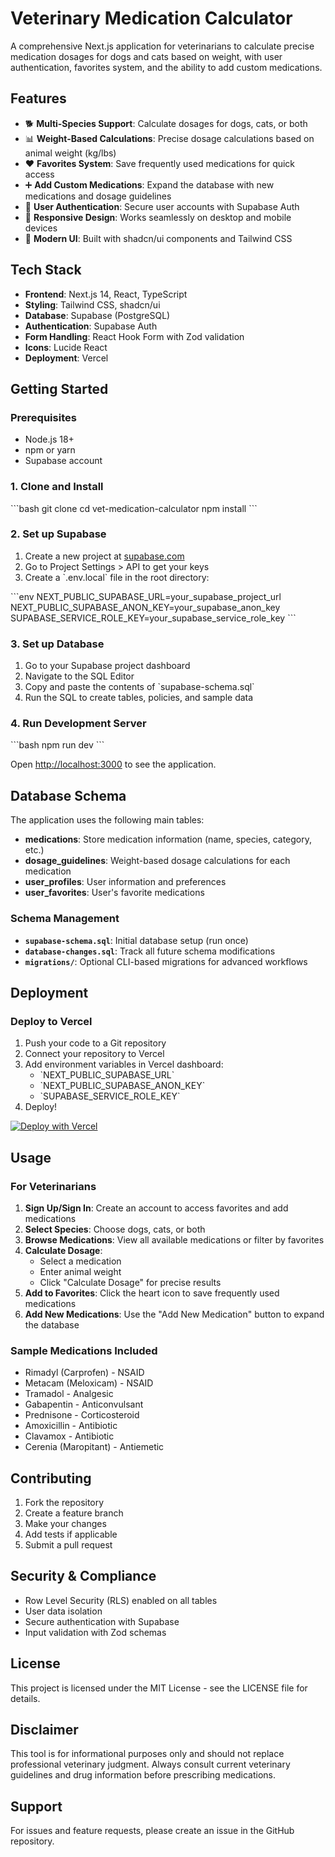 # Veterinary Medication Calculator

A comprehensive Next.js application for veterinarians to calculate precise medication dosages for dogs and cats based on weight, with user authentication, favorites system, and the ability to add custom medications.

## Features

- 🐕 **Multi-Species Support**: Calculate dosages for dogs, cats, or both
- 📊 **Weight-Based Calculations**: Precise dosage calculations based on animal weight (kg/lbs)
- ❤️ **Favorites System**: Save frequently used medications for quick access
- ➕ **Add Custom Medications**: Expand the database with new medications and dosage guidelines
- 🔐 **User Authentication**: Secure user accounts with Supabase Auth
- 📱 **Responsive Design**: Works seamlessly on desktop and mobile devices
- 🎨 **Modern UI**: Built with shadcn/ui components and Tailwind CSS

## Tech Stack

- **Frontend**: Next.js 14, React, TypeScript
- **Styling**: Tailwind CSS, shadcn/ui
- **Database**: Supabase (PostgreSQL)
- **Authentication**: Supabase Auth
- **Form Handling**: React Hook Form with Zod validation
- **Icons**: Lucide React
- **Deployment**: Vercel

## Getting Started

### Prerequisites

- Node.js 18+ 
- npm or yarn
- Supabase account

### 1. Clone and Install

\`\`\`bash
git clone <your-repo-url>
cd vet-medication-calculator
npm install
\`\`\`

### 2. Set up Supabase

1. Create a new project at [supabase.com](https://supabase.com)
2. Go to Project Settings > API to get your keys
3. Create a \`.env.local\` file in the root directory:

\`\`\`env
NEXT_PUBLIC_SUPABASE_URL=your_supabase_project_url
NEXT_PUBLIC_SUPABASE_ANON_KEY=your_supabase_anon_key
SUPABASE_SERVICE_ROLE_KEY=your_supabase_service_role_key
\`\`\`

### 3. Set up Database

1. Go to your Supabase project dashboard
2. Navigate to the SQL Editor
3. Copy and paste the contents of \`supabase-schema.sql\` 
4. Run the SQL to create tables, policies, and sample data

### 4. Run Development Server

\`\`\`bash
npm run dev
\`\`\`

Open [http://localhost:3000](http://localhost:3000) to see the application.

## Database Schema

The application uses the following main tables:

- **medications**: Store medication information (name, species, category, etc.)
- **dosage_guidelines**: Weight-based dosage calculations for each medication
- **user_profiles**: User information and preferences
- **user_favorites**: User's favorite medications

### Schema Management

- **`supabase-schema.sql`**: Initial database setup (run once)
- **`database-changes.sql`**: Track all future schema modifications
- **`migrations/`**: Optional CLI-based migrations for advanced workflows

## Deployment

### Deploy to Vercel

1. Push your code to a Git repository
2. Connect your repository to Vercel
3. Add environment variables in Vercel dashboard:
   - \`NEXT_PUBLIC_SUPABASE_URL\`
   - \`NEXT_PUBLIC_SUPABASE_ANON_KEY\`
   - \`SUPABASE_SERVICE_ROLE_KEY\`
4. Deploy!

[![Deploy with Vercel](https://vercel.com/button)](https://vercel.com/new/clone?repository-url=https://github.com/yourusername/vet-medication-calculator)

## Usage

### For Veterinarians

1. **Sign Up/Sign In**: Create an account to access favorites and add medications
2. **Select Species**: Choose dogs, cats, or both
3. **Browse Medications**: View all available medications or filter by favorites
4. **Calculate Dosage**: 
   - Select a medication
   - Enter animal weight
   - Click "Calculate Dosage" for precise results
5. **Add to Favorites**: Click the heart icon to save frequently used medications
6. **Add New Medications**: Use the "Add New Medication" button to expand the database

### Sample Medications Included

- Rimadyl (Carprofen) - NSAID
- Metacam (Meloxicam) - NSAID  
- Tramadol - Analgesic
- Gabapentin - Anticonvulsant
- Prednisone - Corticosteroid
- Amoxicillin - Antibiotic
- Clavamox - Antibiotic
- Cerenia (Maropitant) - Antiemetic

## Contributing

1. Fork the repository
2. Create a feature branch
3. Make your changes
4. Add tests if applicable
5. Submit a pull request

## Security & Compliance

- Row Level Security (RLS) enabled on all tables
- User data isolation
- Secure authentication with Supabase
- Input validation with Zod schemas

## License

This project is licensed under the MIT License - see the LICENSE file for details.

## Disclaimer

This tool is for informational purposes only and should not replace professional veterinary judgment. Always consult current veterinary guidelines and drug information before prescribing medications.

## Support

For issues and feature requests, please create an issue in the GitHub repository.